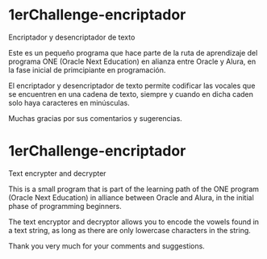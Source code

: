 # 1erChallenge-encriptador
Encriptador y desencriptador de texto

Este es un pequeño programa que hace parte de la ruta de aprendizaje del programa ONE (Oracle Next Education) en alianza entre Oracle y Alura, en la fase inicial de primcipiante en programación.

El encriptador y desencriptador de texto permite codificar las vocales que se encuentren en una cadena de texto, siempre y cuando en dicha caden solo haya caracteres en minúsculas.

Muchas gracias por sus comentarios y sugerencias.

# 1erChallenge-encriptador
Text encrypter and decrypter

This is a small program that is part of the learning path of the ONE program (Oracle Next Education) in alliance between Oracle and Alura, in the initial phase of programming beginners.

The text encryptor and decryptor allows you to encode the vowels found in a text string, as long as there are only lowercase characters in the string.

Thank you very much for your comments and suggestions.
